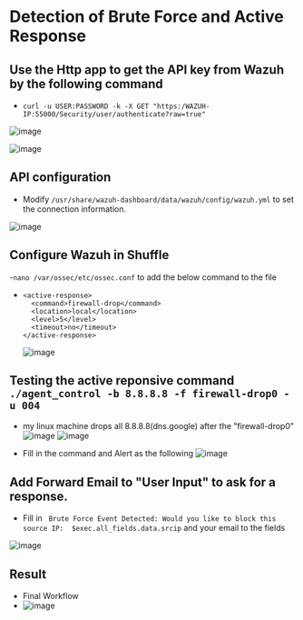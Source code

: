 # Detection of Brute Force and Active Response 

## Use the Http app to get the API key from Wazuh by the following command
- `curl -u USER:PASSWORD -k -X GET "https:/WAZUH-IP:55000/Security/user/authenticate?raw=true"`

![image](https://github.com/leonlamsc/Wazuh-with-SOAR/assets/140391766/0a91f713-095a-4aaf-8e5d-31604e34f45d)

![image](https://github.com/leonlamsc/Wazuh-with-SOAR/assets/140391766/196c3218-b664-4967-b66e-8f128132ab4a)

## API configuration
- Modify `/usr/share/wazuh-dashboard/data/wazuh/config/wazuh.yml` to set the connection information.

![image](https://github.com/leonlamsc/Wazuh-with-SOAR/assets/140391766/940a4b54-6931-4ffa-b1e3-50b49d33fde3)

## Configure Wazuh in Shuffle

-`nano /var/ossec/etc/ossec.conf` to add the below command to the file
- ```
  <active-response>
    <command>firewall-drop</command>
    <location>local</location>
    <level>5</level>
    <timeout>no</timeout>
  </active-response>
  ```
  ![image](https://github.com/leonlamsc/Wazuh-with-SOAR/assets/140391766/15764781-ac2e-4110-a585-a32adfce1a9f)

## Testing the active reponsive command `./agent_control -b 8.8.8.8 -f firewall-drop0 -u 004 `
  - my linux machine drops all 8.8.8.8(dns.google) after the "firewall-drop0"
![image](https://github.com/leonlamsc/Wazuh-with-SOAR/assets/140391766/54c23395-f338-4ca5-8c85-8d93ee5783bf)
![image](https://github.com/leonlamsc/Wazuh-with-SOAR/assets/140391766/cf465582-9980-4465-9fd0-f9b6e3da494d)

- Fill in the command and Alert as the following
![image](https://github.com/leonlamsc/Wazuh-with-SOAR/assets/140391766/262e941e-a72b-4b76-9183-463f88dab182)

## Add Forward Email to "User Input" to ask for a response.
- Fill in ` Brute Force Event Detected: Would you like to block this source IP:  $exec.all_fields.data.srcip` and your email to the fields

![image](https://github.com/leonlamsc/Wazuh-with-SOAR/assets/140391766/16e3aab0-f814-48ce-b834-e7bd1cad9469)

## Result 
- Final Workflow
- ![image](https://github.com/leonlamsc/Wazuh-with-SOAR/assets/140391766/ae4bb08a-e32d-43f0-8e2f-063dcd162d67)
